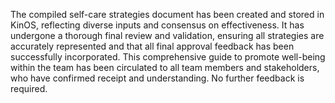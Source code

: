 The compiled self-care strategies document has been created and stored in KinOS, reflecting diverse inputs and consensus on effectiveness. It has undergone a thorough final review and validation, ensuring all strategies are accurately represented and that all final approval feedback has been successfully incorporated. This comprehensive guide to promote well-being within the team has been circulated to all team members and stakeholders, who have confirmed receipt and understanding. No further feedback is required.
